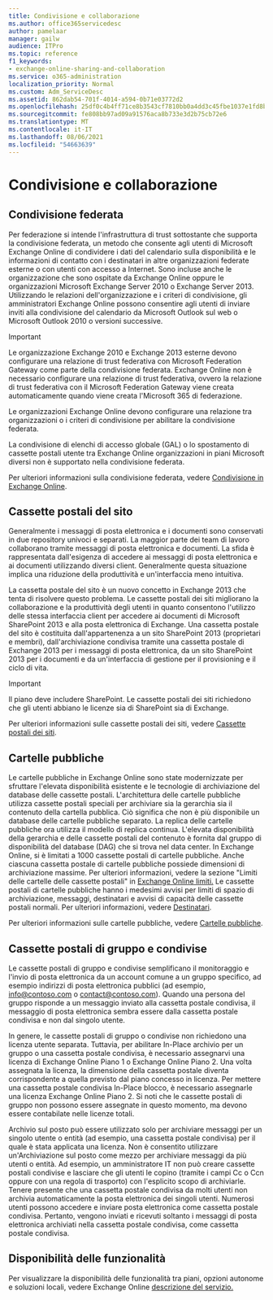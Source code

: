 ```yaml
---
title: Condivisione e collaborazione
ms.author: office365servicedesc
author: pamelaar
manager: gailw
audience: ITPro
ms.topic: reference
f1_keywords:
- exchange-online-sharing-and-collaboration
ms.service: o365-administration
localization_priority: Normal
ms.custom: Adm_ServiceDesc
ms.assetid: 862dab54-701f-4014-a594-0b71e03772d2
ms.openlocfilehash: 25df0c4b4ff71ce8b3543cf7810bb0a4dd3c45fbe1037e1fd8bad4e586dd6292
ms.sourcegitcommit: fe808bb97ad09a91576aca8b733e3d2b75cb72e6
ms.translationtype: MT
ms.contentlocale: it-IT
ms.lasthandoff: 08/06/2021
ms.locfileid: "54663639"
---
```

# <a name="sharing-and-collaboration"></a>Condivisione e collaborazione

## <a name="federated-sharing"></a>Condivisione federata

Per federazione si intende l'infrastruttura di trust sottostante che supporta la condivisione federata, un metodo che consente agli utenti di Microsoft Exchange Online di condividere i dati del calendario sulla disponibilità e le informazioni di contatto con i destinatari in altre organizzazioni federate esterne o con utenti con accesso a Internet. Sono incluse anche le organizzazione che sono ospitate da Exchange Online oppure le organizzazioni Microsoft Exchange Server 2010 o Exchange Server 2013. Utilizzando le relazioni dell'organizzazione e i criteri di condivisione, gli amministratori Exchange Online possono consentire agli utenti di inviare inviti alla condivisione del calendario da Microsoft Outlook sul web o Microsoft Outlook 2010 o versioni successive.
  
> [!IMPORTANT]
>  Le organizzazione Exchange 2010 e Exchange 2013 esterne devono configurare una relazione di trust federativa con Microsoft Federation Gateway come parte della condivisione federata. Exchange Online non è necessario configurare una relazione di trust federativa, ovvero la relazione di trust federativa con il Microsoft Federation Gateway viene creata automaticamente quando viene creata l'Microsoft 365 di federazione. 
>
>  Le organizzazioni Exchange Online devono configurare una relazione tra organizzazioni o i criteri di condivisione per abilitare la condivisione federata. 
>
>  La condivisione di elenchi di accesso globale (GAL) o lo spostamento di cassette postali utente tra Exchange Online organizzazioni in piani Microsoft diversi non è supportato nella condivisione federata. 
  
Per ulteriori informazioni sulla condivisione federata, vedere [Condivisione in Exchange Online](/exchange/sharing/sharing).
  
## <a name="site-mailboxes"></a>Cassette postali del sito

Generalmente i messaggi di posta elettronica e i documenti sono conservati in due repository univoci e separati. La maggior parte dei team di lavoro collaborano tramite messaggi di posta elettronica e documenti. La sfida è rappresentata dall'esigenza di accedere ai messaggi di posta elettronica e ai documenti utilizzando diversi client. Generalmente questa situazione implica una riduzione della produttività e un'interfaccia meno intuitiva.
  
La cassetta postale del sito è un nuovo concetto in Exchange 2013 che tenta di risolvere questo problema. Le cassette postali dei siti migliorano la collaborazione e la produttività degli utenti in quanto consentono l'utilizzo delle stessa interfaccia client per accedere ai documenti di Microsoft SharePoint 2013 e alla posta elettronica di Exchange. Una cassetta postale del sito è costituita dall'appartenenza a un sito SharePoint 2013 (proprietari e membri), dall'archiviazione condivisa tramite una cassetta postale di Exchange 2013 per i messaggi di posta elettronica, da un sito SharePoint 2013 per i documenti e da un'interfaccia di gestione per il provisioning e il ciclo di vita.
  
> [!IMPORTANT]
> Il piano deve includere SharePoint. Le cassette postali dei siti richiedono che gli utenti abbiano le licenze sia di SharePoint sia di Exchange. 
  
Per ulteriori informazioni sulle cassette postali dei siti, vedere [Cassette postali dei siti](/exchange/collaboration-exo/collaboration-exo).
  
## <a name="public-folders"></a>Cartelle pubbliche

Le cartelle pubbliche in Exchange Online sono state modernizzate per sfruttare l'elevata disponibilità esistente e le tecnologie di archiviazione del database delle cassette postali. L'architettura delle cartelle pubbliche utilizza cassette postali speciali per archiviare sia la gerarchia sia il contenuto della cartella pubblica. Ciò significa che non è più disponibile un database delle cartelle pubbliche separato. La replica delle cartelle pubbliche ora utilizza il modello di replica continua. L'elevata disponibilità della gerarchia e delle cassette postali del contenuto è fornita dal gruppo di disponibilità del database (DAG) che si trova nel data center. In Exchange Online, si è limitati a 1000 cassette postali di cartelle pubbliche. Anche ciascuna cassetta postale di cartelle pubbliche possiede dimensioni di archiviazione massime. Per ulteriori informazioni, vedere la sezione "Limiti delle cartelle delle cassette postali" in [Exchange Online limiti.](exchange-online-limits.md) Le cassette postali di cartelle pubbliche hanno i medesimi avvisi per limiti di spazio di archiviazione, messaggi, destinatari e avvisi di capacità delle cassette postali normali. Per ulteriori informazioni, vedere [Destinatari](recipients.md). 
  
Per ulteriori informazioni sulle cartelle pubbliche, vedere [Cartelle pubbliche](/exchange/collaboration-exo/public-folders/public-folders).
  
## <a name="group-and-shared-mailboxes"></a>Cassette postali di gruppo e condivise

Le cassette postali di gruppo e condivise semplificano il monitoraggio e l'invio di posta elettronica da un account comune a un gruppo specifico, ad esempio indirizzi di posta elettronica pubblici (ad esempio, info@contoso.com o contact@contoso.com). Quando una persona del gruppo risponde a un messaggio inviato alla cassetta postale condivisa, il messaggio di posta elettronica sembra essere dalla cassetta postale condivisa e non dal singolo utente.
  
In genere, le cassette postali di gruppo o condivise non richiedono una licenza utente separata. Tuttavia, per abilitare In-Place archivio per un gruppo o una cassetta postale condivisa, è necessario assegnarvi una licenza di Exchange Online Piano 1 o Exchange Online Piano 2. Una volta assegnata la licenza, la dimensione della cassetta postale diventa corrispondente a quella previsto dal piano concesso in licenza. Per mettere una cassetta postale condivisa In-Place blocco, è necessario assegnarle una licenza Exchange Online Piano 2. Si noti che le cassette postali di gruppo non possono essere assegnate in questo momento, ma devono essere contabilate nelle licenze totali.
  
Archivio sul posto può essere utilizzato solo per archiviare messaggi per un singolo utente o entità (ad esempio, una cassetta postale condivisa) per il quale è stata applicata una licenza. Non è consentito utilizzare un'Archiviazione sul posto come mezzo per archiviare messaggi da più utenti o entità. Ad esempio, un amministratore IT non può creare cassette postali condivise e lasciare che gli utenti le copino (tramite i campi Cc o Ccn oppure con una regola di trasporto) con l'esplicito scopo di archiviarle. Tenere presente che una cassetta postale condivisa da molti utenti non archivia automaticamente la posta elettronica dei singoli utenti. Numerosi utenti possono accedere e inviare posta elettronica come cassetta postale condivisa. Pertanto, vengono inviati e ricevuti soltanto i messaggi di posta elettronica archiviati nella cassetta postale condivisa, come cassetta postale condivisa.
  
## <a name="feature-availability"></a>Disponibilità delle funzionalità

Per visualizzare la disponibilità delle funzionalità tra piani, opzioni autonome e soluzioni locali, vedere Exchange Online [descrizione del servizio.](exchange-online-service-description.md)
